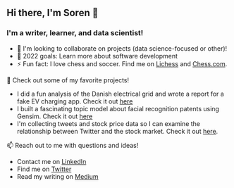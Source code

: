 ## Hi there, I'm Soren 👋  

### I'm a writer, learner, and data scientist!

- 👯 I'm looking to collaborate on projects (data science-focused or other)!
- 🌱 2022 goals: Learn more about software development
- ⚡ Fun fact: I love chess and soccer. Find me on [Lichess](https://lichess.org/@/NurseDrunkenstein) and [Chess.com](https://www.chess.com/member/sorenfukboi).

🔭 Check out some of my favorite projects!

- I did a fun analysis of the Danish electrical grid and wrote a report for a fake EV charging app. Check it out [here](https://github.com/stgran/Optimizing-EV-Charging)
- I built a fascinating topic model about facial recognition patents using Gensim. Check it out [here](https://github.com/stgran/LDA-Topic-Modeling)
- I'm collecting tweets and stock price data so I can examine the relationship between Twitter and the stock market. Check it out [here](https://github.com/stgran/Stock-Sentiment-Project).

📫 Reach out to me with questions and ideas!

- Contact me on [LinkedIn](https://www.linkedin.com/in/soren-gran/)
- Find me on [Twitter](https://twitter.com/sorentgran)
- Read my writing on [Medium](https://soren-gran.medium.com)

<!---
stgran/stgran is a ✨ special ✨ repository because its `README.md` (this file) appears on your GitHub profile.
You can click the Preview link to take a look at your changes.
--->
